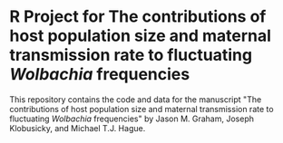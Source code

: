 # R Project for The contributions of host population size and maternal transmission rate to fluctuating *Wolbachia* frequencies

This repository contains the code and data for the manuscript 
"The contributions of host population size and maternal transmission rate to fluctuating *Wolbachia* frequencies" by 
Jason M. Graham, Joseph Klobusicky, and Michael T.J. Hague.

